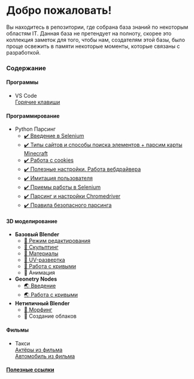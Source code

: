 ﻿# Добро пожаловать!
<p>Вы находитесь в репозитории, где собрана база знаний по некоторым областям IT. Данная база не претендует на полноту, скорее это коллекция заметок для того, чтобы нам, создателям этой базы, было проще освежить в памяти некоторые моменты, которые связаны с разработкой.</p>

### Содержание  

#### Программы  
- VS Code  
[Горячие клавиши](articles/software/vs_code/hotkeys.md)

#### Программирование
- Python Парсинг  
  - [:heavy_check_mark: Введение в Selenium](articles/coding/python/selenium/introduction/article.md)  
  - [:heavy_check_mark: Типы сайтов и способы поиска элементов + парсим карты Minecraft](articles/coding/python/selenium/search_elements_and_site_types/article.md)  
  - [:heavy_check_mark: Работа с cookies](articles/coding/python/selenium/cookies/article.md)
  - [:heavy_check_mark: Полезные настройки. Работа вебдрайвера](articles/coding/python/selenium/settings/article.md)
  - [:heavy_check_mark: Имитация пользователя](articles/coding/python/selenium/user_imitation/article.md)
  - [:heavy_check_mark: Приемы работы в Selenium](articles/coding/python/selenium/examples_code/article.md)
  - [:heavy_check_mark: Парсинг и настройки Chromedriver](articles/coding/python/selenium/chrome_parsing/article.md)
  - [:heavy_check_mark: Правила безопасного парсинга](articles/coding/python/selenium/undanger_parsing/article.md)

#### 3D моделирование
- **Базовый Blender**
  - [:doughnut: Режим редактирования](articles/modelling/base_blender/editmode/article.md)
  - [:doughnut: Скульптинг](articles/modelling/base_blender/sculptmode/article.md)
  - [:doughnut: Материалы](articles/modelling/base_blender/materials/article.md)
  - [:doughnut: UV-развертка](articles/modelling/base_blender/uv/article.md)
  - [:doughnut: Работа с кривыми](articles/modelling/base_blender/curve_vorking/article.md)
  - :doughnut: Анимация
- **Geonetry Nodes**
  - [:earth_asia: Введение](articles/modelling/geometry_nodes/introduction/article.md)
  - [:earth_asia: Работа с кривыми](articles/modelling/geometry_nodes/curves/article.md)
- **Нетипичный Blender**
  - [:doughnut: Морфинг](articles/modelling/make_examples/morphing/article.md)
  - :doughnut: Создание облаков

#### Фильмы  
- Такси  
[Актёры из фильма](articles/movies/taxi_1-2-3/actors.md)  
[Автомобиль из фильма](articles/movies/taxi_1-2-3/car.md)


#### [Полезные ссылки](#)